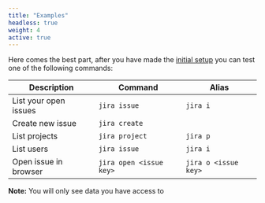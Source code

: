 ```yaml
---
title: "Examples"
headless: true
weight: 4
active: true
---
```


Here comes the best part, after you have made the [initial setup](#getting-started) you can test one of the following commands:

<table class="table">
    <thead>
        <tr>
            <th>Description</th>
            <th>Command</th>
            <th>Alias</th>
        </tr>
    </thead>
    <tbody>
        <tr>
            <td>List your open issues</td>
            <td><code>jira issue</code></td>
            <td><code>jira i</code></td>
        </tr>
        <tr>
            <td>Create new issue</td>
            <td><code>jira create</code></td>
            <td></td>
        </tr>
        <tr>
            <td>List projects</td>
            <td><code>jira project</code></td>
            <td><code>jira p</code></td>
        </tr>
        <tr>
            <td>List users</td>
            <td><code>jira issue</code></td>
            <td><code>jira i</code></td>
        </tr>
        <tr>
            <td>Open issue in browser</td>
            <td><code>jira open &lt;issue key&gt;</code></td>
            <td><code>jira o &lt;issue key&gt;</code></td>
        </tr>
    </tbody>
</table>

**Note:** You will only see data you have access to